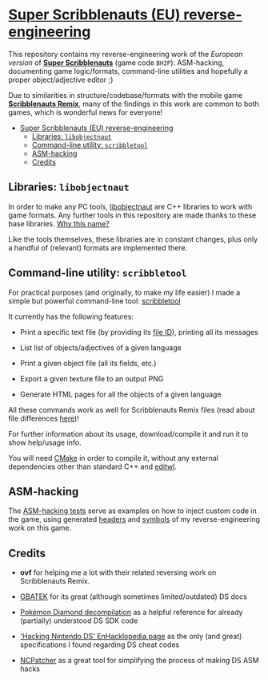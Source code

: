 # [Super Scribblenauts (EU) reverse-engineering](https://xortroll.github.io/super-scribblenauts-re/)

This repository contains my reverse-engineering work of the *European version* of [**Super Scribblenauts**](https://scribblenauts.fandom.com/es/wiki/Super_Scribblenauts) (game code `BH2P`): ASM-hacking, documenting game logic/formats, command-line utilities and hopefully a proper object/adjective editor ;)

Due to similarities in structure/codebase/formats with the mobile game [**Scribblenauts Remix**](https://scribblenauts.fandom.com/wiki/Scribblenauts_Remix), many of the findings in this work are common to both games, which is wonderful news for everyone!

- [Super Scribblenauts (EU) reverse-engineering](#super-scribblenauts-eu-reverse-engineering)
  - [Libraries: `libobjectnaut`](#libraries-libobjectnaut)
  - [Command-line utility: `scribbletool`](#command-line-utility-scribbletool)
  - [ASM-hacking](#asm-hacking)
  - [Credits](#credits)

## Libraries: `libobjectnaut`

In order to make any PC tools, [libobjectnaut](libobjectnaut) are C++ libraries to work with game formats. Any further tools in this repository are made thanks to these base libraries. [Why this name?](https://xortroll.github.io/super-scribblenauts-re/objnaut/objnaut/)

Like the tools themselves, these libraries are in constant changes, plus only a handful of (relevant) formats are implemented there.

## Command-line utility: `scribbletool`

For practical purposes (and originally, to make my life easier) I made a simple but powerful command-line tool: [scribbletool](scribbletool)

It currently has the following features:

- Print a specific text file (by providing its [file ID](https://xortroll.github.io/super-scribblenauts-re/fs/)), printing all its messages

- List list of objects/adjectives of a given language

- Print a given object file (all its fields, etc.)

- Export a given texture file to an output PNG

- Generate HTML pages for all the objects of a given language

All these commands work as well for Scribblenauts Remix files (read about file differences [here](https://xortroll.github.io/super-scribblenauts-re/fs/))!

For further information about its usage, download/compile it and run it to show help/usage info.

You will need [CMake](https://cmake.org/) in order to compile it, without any external dependencies other than standard C++ and [editwl](https://github.com/XorTroll/editwl).

## ASM-hacking

The [ASM-hacking tests](asmhacks) serve as examples on how to inject custom code in the game, using generated [headers](re-export/include) and [symbols](re-export/mkds-eu-decomp-symbols.x) of my reverse-engineering work on this game.

## Credits

- **ovf** for helping me a lot with their related reversing work on Scribblenauts Remix.

- [GBATEK](https://problemkaputt.de/gbatek.htm) for its great (although sometimes limited/outdated) DS docs

- [Pokémon Diamond decompilation](https://github.com/pret/pokediamond) as a helpful reference for already (partially) understood DS SDK code

- ['Hacking Nintendo DS' EnHacklopedia page](https://doc.kodewerx.org/hacking_nds.html) as the only (and great) specifications I found regarding DS cheat codes

- [NCPatcher](https://github.com/TheGameratorT/NCPatcher) as a great tool for simplifying the process of making DS ASM hacks
